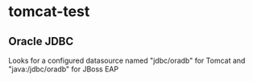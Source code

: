 # tomcat-test

## Oracle JDBC
Looks for a configured datasource named "jdbc/oradb" for Tomcat and
"java:/jdbc/oradb" for JBoss EAP
